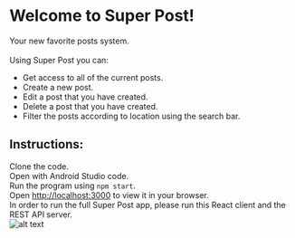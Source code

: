 # Welcome to Super Post!

Your new favorite posts system.<br /> <br /> 
Using Super Post you can:<br />
* Get access to all of the current posts.
* Create a new post.
* Edit a post that you have created.
* Delete a post that you have created.
* Filter the posts according to location using the search bar.
## Instructions:

Clone the code.<br />
Open with Android Studio code.<br />
Run the program using `npm start`.<br />
Open [http://localhost:3000](http://localhost:3000) to view it in your browser.<br />
In order to run the full Super Post app, please run this React client and the REST API server.<br />
![alt text](https://www.planetware.com/wpimages/2020/02/france-in-pictures-beautiful-places-to-photograph-eiffel-tower.jpg)
